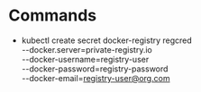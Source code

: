 # Commands

- kubectl create secret docker-registry regcred \
  --docker.server=private-registry.io \
  --docker-username=registry-user \
  --docker-password=registry-password \
  --docker-email=registry-user@org.com
